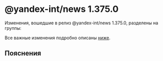 # @yandex-int/news 1.375.0

<!-- ЧЕЛОВЕЧЕСКОЕ ВСТУПЛЕНИЕ -->

Изменения, вошедшие в релиз @yandex-int/news 1.375.0, разделены на группы:

Все важные изменения подробно описаны [ниже](#Пояснения).

## Пояснения

